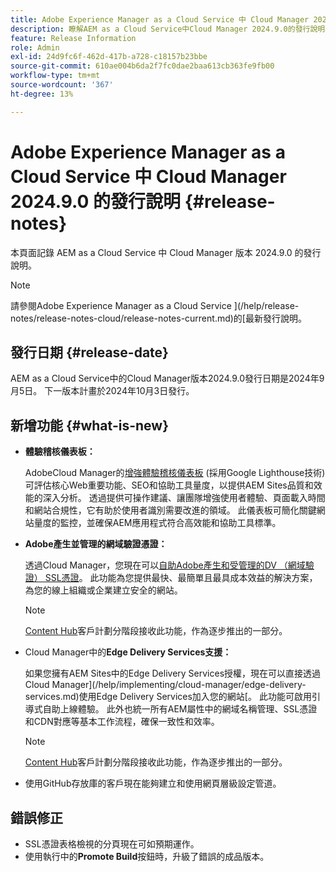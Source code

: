 ```yaml
---
title: Adobe Experience Manager as a Cloud Service 中 Cloud Manager 2024.9.0 的發行說明
description: 瞭解AEM as a Cloud Service中Cloud Manager 2024.9.0的發行說明。
feature: Release Information
role: Admin
exl-id: 24d9fc6f-462d-417b-a728-c18157b23bbe
source-git-commit: 610ae004b6da2f7fc0dae2baa613cb363fe9fb00
workflow-type: tm+mt
source-wordcount: '367'
ht-degree: 13%

---
```


# Adobe Experience Manager as a Cloud Service 中 Cloud Manager 2024.9.0 的發行說明 {#release-notes}

本頁面記錄 AEM as a Cloud Service 中 Cloud Manager 版本 2024.9.0 的發行說明。

>[!NOTE]
>
>請參閱Adobe Experience Manager as a Cloud Service ](/help/release-notes/release-notes-cloud/release-notes-current.md)的[最新發行說明。

## 發行日期 {#release-date}

AEM as a Cloud Service中的Cloud Manager版本2024.9.0發行日期是2024年9月5日。 下一版本計畫於2024年10月3日發行。

## 新增功能 {#what-is-new}

* **體驗稽核儀表板：**

  AdobeCloud Manager的[增強體驗稽核儀表板](/help/implementing/cloud-manager/experience-audit-dashboard.md) (採用Google Lighthouse技術)可評估核心Web重要功能、SEO和協助工具量度，以提供AEM Sites品質和效能的深入分析。 透過提供可操作建議、讓團隊增強使用者體驗、頁面載入時間和網站合規性，它有助於使用者識別需要改進的領域。 此儀表板可簡化關鍵網站量度的監控，並確保AEM應用程式符合高效能和協助工具標準。

* **Adobe產生並管理的網域驗證憑證：**

  透過Cloud Manager，您現在可以[自助Adobe產生和受管理的DV （網域驗證） SSL憑證](/help/implementing/cloud-manager/managing-ssl-certifications/add-ssl-certificate.md)。 此功能為您提供最快、最簡單且最具成本效益的解決方案，為您的線上組織或企業建立安全的網站。<!-- CMGR-52403 -->

  >[!NOTE]
  >
  >[Content Hub](/help/assets/product-overview.md)客戶計劃分階段接收此功能，作為逐步推出的一部分。

* Cloud Manager中的&#x200B;**Edge Delivery Services支援：**

  如果您擁有AEM Sites中的Edge Delivery Services授權，現在可以直接透過Cloud Manager](/help/implementing/cloud-manager/edge-delivery-services.md)使用Edge Delivery Services加入您的網站[。 此功能可啟用引導式自助上線體驗。 此外也統一所有AEM屬性中的網域名稱管理、SSL憑證和CDN對應等基本工作流程，確保一致性和效率。<!-- CMGR-49859 -->

  >[!NOTE]
  >
  >[Content Hub](/help/assets/product-overview.md)客戶計劃分階段接收此功能，作為逐步推出的一部分。

* 使用GitHub存放庫的客戶現在能夠建立和使用網頁層級設定管道。<!--( KEEP IN? SP: YES CMGR-59046 and Slack https://cq-dev.slack.com/archives/C07LFP5BZ2L/p1725407057847379 ) -->

<!--
## Early adoption program {#early-adoption}

For a chance to test some upcoming features, be a part of Adobe's early adoption program. -->


## 錯誤修正

* SSL憑證表格檢視的分頁現在可如預期運作。<!-- (CMGR-60804 - [UI] Pagination doesn't work for ssl certificates) -->
* 使用執行中的&#x200B;**Promote Build**&#x200B;按鈕時，升級了錯誤的成品版本。<!-- ( KEEP IN? SP: YES CMGR-59519 and Slack https://cq-dev.slack.com/archives/C07LFPN2R08/p1725408253474129 ) -->

<!-- * Slack message says next release? SP: REMOVE (Leave in for now) SSL Certificates table in Cloud Manager now enables pagination in the user experience. ( https://jira.corp.adobe.com/browse/CMGR-61041 and Slack https://cq-dev.slack.com/archives/C07LFRE9QJU/p1725408553760009 ) --<>
